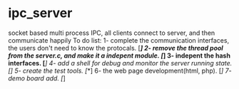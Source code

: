 # ipc_server
socket based multi process IPC, all clients connect to server, and then communicate happily
To do list:
1- complete the communication interfaces, the users don't need to know the protocals. [*****]
2- remove the thread pool from the server.c, and make it a indepent module. [***]
3- indepent the hash interfaces.  [***]
4- add a shell for debug and monitor the server running state.[**]
5- create the test tools. [**]
6- the web page development(html, php). [*]
7- demo board add. [*]

